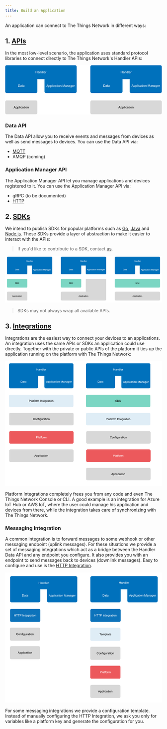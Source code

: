 ```yaml
---
title: Build an Application
---
```


An application can connect to The Things Network in different ways:

## 1. [APIs](../apis.md)
In the most low-level scenario, the application uses standard protocol libraries to connect directly to The Things Network's Handler APIs:

![APIs](../options-apis.png)

### Data API
The Data API allow you to receive events and messages from devices as well as send messages to devices. You can use the Data API via:

* [MQTT](../mqtt/index.md)
* AMQP (coming)

### Application Manager API
The Application Manager API let you manage applications and devices registered to it. You can use the Application Manager API via:

* gRPC (to be documented)
* [HTTP](../manager/index.md)

## 2. [SDKs](../sdks.md)

We intend to publish SDKs for popular platforms such as [Go](../golang/index.md), [Java](../java/index.md) and [Node.js](../nodejs/index.md). These SDKs provide a layer of abstraction to make it easier to interact with the APIs:

> If you'd like to contribute to a SDK, contact [us](../mailto:community@thethingsnetwork.org).

![SDK](../options-sdks.png)

> SDKs may not always wrap all available APIs.

## 3. [Integrations](../integrations.md)

Integrations are the easiest way to connect your devices to an applications. An integration uses the same APIs or SDKs an application could use directly. Together with the private or public APIs of the platform it ties up the application running on the platform with The Things Network:

![Platform Integration](../options-integration.png)

Platform Integrations completely frees you from any code and even The Things Network Console or CLI. A good example is an integration for Azure IoT Hub or AWS IoT, where the user could manage his application and devices from there, while the integration takes care of synchronizing with The Things Network.

### Messaging Integration

A common integration is to forward messages to some webhook or other messaging endpoint (uplink messages). For these situations we provide a set of messaging integrations which act as a bridge between the Handler Data API and any endpoint you configure. It also provides you with an endpoint to send messages back to devices (downlink messages). Easy to configure and use is the [HTTP Integration](http/index.md).

![HTTP Integration](../options-http.png)

For some messaging integrations we provide a configuration template. Instead of manually configuring the HTTP Integration, we ask you only for variables like a platform key and generate the configuration for you.
